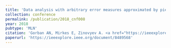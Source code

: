```yaml
---
title: 'Data analysis with arbitrary error measures approximated by piece-wise quadratic PQSQ functions'
collection: conference
permalink: /publication/2018_cnf008
year: 2018
pubtype: 'MLN'
citation: 'Gorban AN, Mirkes E, Zinovyev A. <a href="https://ieeexplore.ieee.org/document/8489568">Data analysis with arbitrary error measures approximated by piece-wise quadratic PQSQ functions</a>. Proceedings of International Joint Conference on Neural Networks, Rio, Brazil, 8-13 July 2018.'
paperurl: 'https://ieeexplore.ieee.org/document/8489568'
---
```

